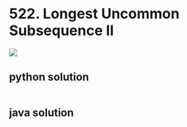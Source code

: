 # 522. Longest Uncommon Subsequence II
<img src="https://github.com/vampire1996/LeetCode/blob/master/Problems/1-100/2.AddTwoNumbers/problem.png"/>

## python solution
```python

```

## java solution
```java

```

